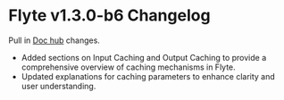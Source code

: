 # Flyte v1.3.0-b6 Changelog

Pull in [Doc hub](https://github.com/flyteorg/flyte/issues/531) changes.

- Added sections on Input Caching and Output Caching to provide a comprehensive overview of caching mechanisms in Flyte.
- Updated explanations for caching parameters to enhance clarity and user understanding.
